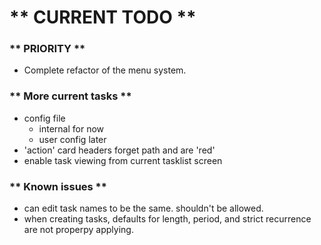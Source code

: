 # ** CURRENT TODO **

### ** PRIORITY **
* Complete refactor of the menu system.

### ** More current tasks **
* config file
    * internal for now
    * user config later
* 'action' card headers forget path and are 'red'
* enable task viewing from current tasklist screen

### ** Known issues **
* can edit task names to be the same. shouldn't be allowed.
* when creating tasks, defaults for length, period, and strict recurrence are not properpy applying.
